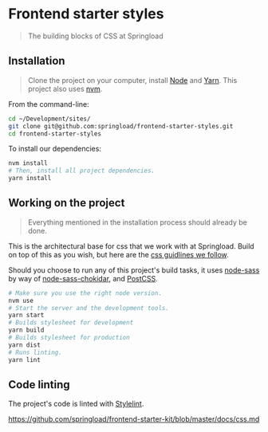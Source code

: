 # Frontend starter styles

> The building blocks of CSS at Springload

## Installation

> Clone the project on your computer, install [Node](https://nodejs.org) and [Yarn](https://yarnpkg.com/lang/en/docs/install/). This project also uses [nvm](https://github.com/creationix/nvm).

From the command-line:

```sh
cd ~/Development/sites/
git clone git@github.com:springload/frontend-starter-styles.git
cd frontend-starter-styles
```

To install our dependencies:

```sh
nvm install
# Then, install all project dependencies.
yarn install
```

## Working on the project

> Everything mentioned in the installation process should already be done.

This is the architectural base for css that we work with at Springload. Build on top of this as you wish, but here are the [css guidlines we follow](https://github.com/springload/frontend-starter-kit/blob/master/docs/css.md).

Should you choose to run any of this project's build tasks, it uses [node-sass](https://github.com/sass/node-sass) by way of [node-sass-chokidar](https://github.com/michaelwayman/node-sass-chokidar), and [PostCSS](https://github.com/postcss/postcss).

```sh
# Make sure you use the right node version.
nvm use
# Start the server and the development tools.
yarn start
# Builds stylesheet for development
yarn build
# Builds stylesheet for production
yarn dist
# Runs linting.
yarn lint
```

## Code linting

The project's code is linted with [Stylelint](https://github.com/stylelint/stylelint).


https://github.com/springload/frontend-starter-kit/blob/master/docs/css.md
